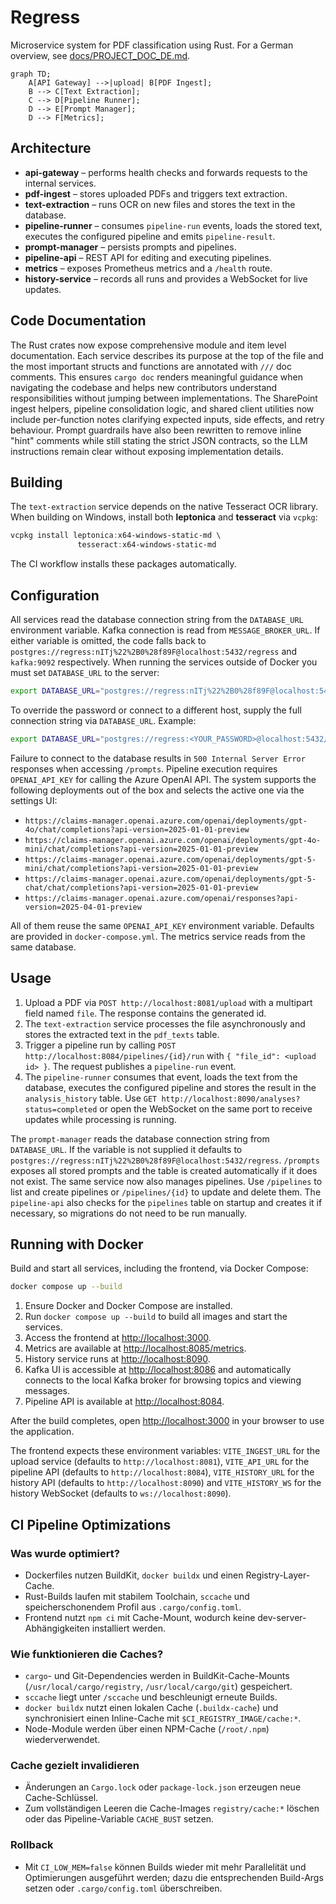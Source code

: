 # Regress

Microservice system for PDF classification using Rust.
For a German overview, see [docs/PROJECT_DOC_DE.md](docs/PROJECT_DOC_DE.md).


```mermaid
graph TD;
    A[API Gateway] -->|upload| B[PDF Ingest];
    B --> C[Text Extraction];
    C --> D[Pipeline Runner];
    D --> E[Prompt Manager];
    D --> F[Metrics];
```

## Architecture

* **api-gateway** – performs health checks and forwards requests to the internal services.
* **pdf-ingest** – stores uploaded PDFs and triggers text extraction.
* **text-extraction** – runs OCR on new files and stores the text in the database.
* **pipeline-runner** – consumes `pipeline-run` events, loads the stored text, executes the configured pipeline and emits `pipeline-result`.
* **prompt-manager** – persists prompts and pipelines.
* **pipeline-api** – REST API for editing and executing pipelines.
* **metrics** – exposes Prometheus metrics and a `/health` route.
* **history-service** – records all runs and provides a WebSocket for live updates.

## Code Documentation

The Rust crates now expose comprehensive module and item level documentation.
Each service describes its purpose at the top of the file and the most
important structs and functions are annotated with `///` doc comments. This
ensures `cargo doc` renders meaningful guidance when navigating the codebase
and helps new contributors understand responsibilities without jumping between
implementations. The SharePoint ingest helpers, pipeline consolidation logic,
and shared client utilities now include per-function notes clarifying expected
inputs, side effects, and retry behaviour. Prompt guardrails have also been
rewritten to remove inline "hint" comments while still stating the strict JSON
contracts, so the LLM instructions remain clear without exposing implementation
details.

## Building

The `text-extraction` service depends on the native
Tesseract OCR library. When building on Windows, install
both **leptonica** and **tesseract** via `vcpkg`:

```powershell
vcpkg install leptonica:x64-windows-static-md \
               tesseract:x64-windows-static-md
```

The CI workflow installs these packages automatically.

## Configuration

All services read the database connection string from the `DATABASE_URL` environment variable.
Kafka connection is read from `MESSAGE_BROKER_URL`.
If either variable is omitted, the code falls back to `postgres://regress:nITj%22%2B0%28f89F@localhost:5432/regress` and `kafka:9092` respectively.
When running the services outside of Docker you must set `DATABASE_URL` to the server:

```bash
export DATABASE_URL="postgres://regress:nITj%22%2B0%28f89F@localhost:5432/regress"
```
To override the password or connect to a different host, supply the full connection string via `DATABASE_URL`. Example:

```bash
export DATABASE_URL="postgres://regress:<YOUR_PASSWORD>@localhost:5432/regress"
```
Failure to connect to the database results in `500 Internal Server Error`
responses when accessing `/prompts`.
Pipeline execution requires `OPENAI_API_KEY` for calling the Azure OpenAI API.
The system supports the following deployments out of the box and selects the active one via the
settings UI:

* `https://claims-manager.openai.azure.com/openai/deployments/gpt-4o/chat/completions?api-version=2025-01-01-preview`
* `https://claims-manager.openai.azure.com/openai/deployments/gpt-4o-mini/chat/completions?api-version=2025-01-01-preview`
* `https://claims-manager.openai.azure.com/openai/deployments/gpt-5-mini/chat/completions?api-version=2025-01-01-preview`
* `https://claims-manager.openai.azure.com/openai/deployments/gpt-5-chat/chat/completions?api-version=2025-01-01-preview`
* `https://claims-manager.openai.azure.com/openai/responses?api-version=2025-04-01-preview`

All of them reuse the same `OPENAI_API_KEY` environment variable. Defaults are provided in
`docker-compose.yml`. The metrics service reads from the same database.

## Usage

1. Upload a PDF via `POST http://localhost:8081/upload` with a multipart field
   named `file`. The response contains the generated id.
2. The `text-extraction` service processes the file asynchronously and stores
   the extracted text in the `pdf_texts` table.
3. Trigger a pipeline run by calling
   `POST http://localhost:8084/pipelines/{id}/run` with
   `{ "file_id": <upload id> }`. The request publishes a `pipeline-run` event.
4. The `pipeline-runner` consumes that event, loads the text from the database,
   executes the configured pipeline and stores the result in the
   `analysis_history` table. Use
   `GET http://localhost:8090/analyses?status=completed` or open the WebSocket on
   the same port to receive updates while processing is running.

The `prompt-manager` reads the database connection string from `DATABASE_URL`.
If the variable is not supplied it defaults to
`postgres://regress:nITj%22%2B0%28f89F@localhost:5432/regress`.
`/prompts` exposes all stored prompts and the table is created automatically if
it does not exist. The same service now also manages pipelines. Use `/pipelines`
to list and create pipelines or `/pipelines/{id}` to update and delete them.
The `pipeline-api` also checks for the `pipelines` table on startup and creates
it if necessary, so migrations do not need to be run manually.

## Running with Docker

Build and start all services, including the frontend, via Docker Compose:

```bash
docker compose up --build
```

1. Ensure Docker and Docker Compose are installed.
2. Run `docker compose up --build` to build all images and start the services.
3. Access the frontend at <http://localhost:3000>.
4. Metrics are available at <http://localhost:8085/metrics>.
5. History service runs at <http://localhost:8090>.
6. Kafka UI is accessible at <http://localhost:8086> and automatically connects to the local Kafka broker for browsing topics and viewing messages.
7. Pipeline API is available at <http://localhost:8084>.

After the build completes, open <http://localhost:3000> in your browser to use the application.

The frontend expects these environment variables:
`VITE_INGEST_URL` for the upload service (defaults to `http://localhost:8081`),
`VITE_API_URL` for the pipeline API (defaults to `http://localhost:8084`),
`VITE_HISTORY_URL` for the history API (defaults to `http://localhost:8090`) and
`VITE_HISTORY_WS` for the history WebSocket (defaults to `ws://localhost:8090`).


## CI Pipeline Optimizations

### Was wurde optimiert?
- Dockerfiles nutzen BuildKit, `docker buildx` und einen Registry-Layer-Cache.
- Rust-Builds laufen mit stabilem Toolchain, `sccache` und speicherschonendem Profil aus `.cargo/config.toml`.
- Frontend nutzt `npm ci` mit Cache-Mount, wodurch keine dev-server-Abhängigkeiten installiert werden.

### Wie funktionieren die Caches?
- `cargo`- und Git-Dependencies werden in BuildKit-Cache-Mounts (`/usr/local/cargo/registry`, `/usr/local/cargo/git`) gespeichert.
- `sccache` liegt unter `/sccache` und beschleunigt erneute Builds.
- `docker buildx` nutzt einen lokalen Cache (`.buildx-cache`) und synchronisiert einen Inline-Cache mit `$CI_REGISTRY_IMAGE/cache:*`.
- Node-Module werden über einen NPM-Cache (`/root/.npm`) wiederverwendet.

### Cache gezielt invalidieren
- Änderungen an `Cargo.lock` oder `package-lock.json` erzeugen neue Cache-Schlüssel.
- Zum vollständigen Leeren die Cache-Images `registry/cache:*` löschen oder das Pipeline-Variable `CACHE_BUST` setzen.

### Rollback
- Mit `CI_LOW_MEM=false` können Builds wieder mit mehr Parallelität und Optimierungen ausgeführt werden; dazu die entsprechenden Build-Args setzen oder `.cargo/config.toml` überschreiben.
